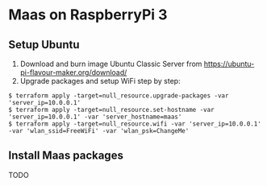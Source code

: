 # Maas on RaspberryPi 3

## Setup Ubuntu

1. Download and burn image Ubuntu Classic Server from https://ubuntu-pi-flavour-maker.org/download/
2. Upgrade packages and setup WiFi step by step:

```
$ terraform apply -target=null_resource.upgrade-packages -var 'server_ip=10.0.0.1'
$ terraform apply -target=null_resource.set-hostname -var 'server_ip=10.0.0.1' -var 'server_hostname=maas'
$ terraform apply -target=null_resource.wifi -var 'server_ip=10.0.0.1' -var 'wlan_ssid=FreeWiFi' -var 'wlan_psk=ChangeMe'
```

## Install Maas packages

TODO